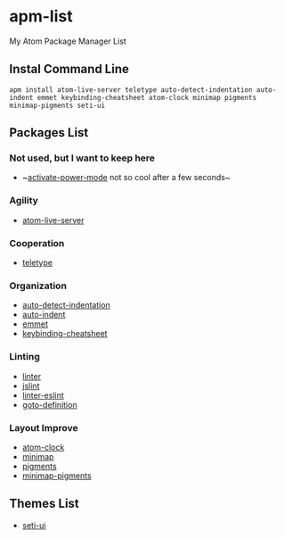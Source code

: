 

# apm-list

My Atom Package Manager List

## Instal Command Line
`apm install
atom-live-server
teletype
auto-detect-indentation
auto-indent
emmet
keybinding-cheatsheet
atom-clock
minimap
pigments
minimap-pigments
seti-ui`

## Packages List

### Not used, but I want to keep here
- ~[activate-power-mode](https://atom.io/packages/activate-power-mode) not so cool after a few seconds~

### Agility
- [atom-live-server](https://atom.io/packages/atom-live-server)

### Cooperation
- [teletype](https://atom.io/packages/teletype)

### Organization
- [auto-detect-indentation](https://atom.io/packages/auto-detect-indentation)
- [auto-indent](https://atom.io/packages/auto-indent)
- [emmet](https://atom.io/packages/emmet)
- [keybinding-cheatsheet](https://atom.io/packages/keybinding-cheatsheet)

### Linting
- [linter](https://atom.io/packages/linter)
- [jslint](https://atom.io/packages/jslint)
- [linter-eslint](https://atom.io/packages/linter-eslint)
- [goto-definition](https://atom.io/packages/goto-definition)

### Layout Improve
- [atom-clock](https://atom.io/packages/atom-clock)
- [minimap](https://atom.io/packages/minimap)
- [pigments](https://atom.io/packages/pigments)
- [minimap-pigments](https://atom.io/packages/minimap-pigments)

## Themes List
- [seti-ui](https://atom.io/themes/seti-ui)
